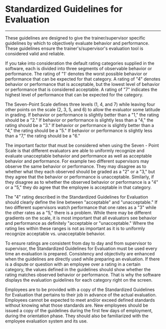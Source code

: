 # Standardized Guidelines for Evaluation 
-----

These guidelines are designed to give the trainer/supervisor specific guidelines by which to objectively evaluate behavior and performance.  These guidelines ensure the trainer's/supervisor's evaluation tool is considered valid and reliable.

If you take into consideration the default rating categories supplied in the software, each is divided into three segments of observable behavior or performance.  The rating of "1' denotes the worst possible behavior or performance that can be expected for that category.  A rating of "4" denotes behavior or performance that is acceptable, but the lowest level of behavior or performance that is considered acceptable.  A rating of "7" indicates the highest level of performance that can be expected for the category.

The Seven-Point Scale defines three levels (1, 4, and 7) while leaving four other points on the scale (2, 3, 5, and 6) to allow the evaluator some latitude in grading.  If behavior or performance is slightly better than a "1," the rating should be a "2." If behavior or performance is slightly less than a "4," the rating should be a "3."  If behavior or performance is slightly better than a "4," the rating should be a "5."  If behavior or performance is slightly less than a "7," the rating should be a "6."

The important factor that must be considered when using the Seven - Point Scale is that different evaluators are able to uniformly recognize and evaluate unacceptable behavior and performance as well as acceptable behavior and performance.  For example two different supervisors may observe the same behavior or performance.  They may disagree as to whether what they each observed should be graded as a "2" or a "3," but they agree that the behavior or performance is unacceptable.  Similarly, if they disagree as to whether the observed behavior or performance is a "4" or a "5," they do agree that the employee is acceptable in that category.

The "4" rating described in the Standardized Guidelines for Evaluation should clearly define the line between "acceptable" and "unacceptable."  If two different supervisors watch performance that one rates as a "3" while the other rates as a "5," there is a problem.  While there may be different gradients on the scale, it is most important that all evaluators see behavior and performance as definitely "acceptable or "unacceptable."  Where the rating lies within these ranges is not as important as it is to uniformly recognize acceptable vs. unacceptable behavior.

To ensure ratings are consistent from day to day and from supervisor to supervisor, the Standardized Guidelines for Evaluation must be used every time an evaluation is prepared.  Consistency and objectivity are enhanced when the guidelines are directly used while preparing an evaluation.  If there is a dispute or question with an employee over a rating in a certain category, the values defined in the guidelines should show whether the rating matches observed behavior or performance.  That is why the software displays the evaluation guidelines for each category right on the screen.

Employees are to be provided with a copy of the Standardized Guidelines for Evaluation that pertains to their job in advance of the actual evaluation.  Employees cannot be expected to meet and/or exceed defined standards without knowing what those standards are.  New employees should be issued a copy of the guidelines during the first few days of employment, during the orientation phase.  They should also be familiarized with the employee evaluation system and its use.